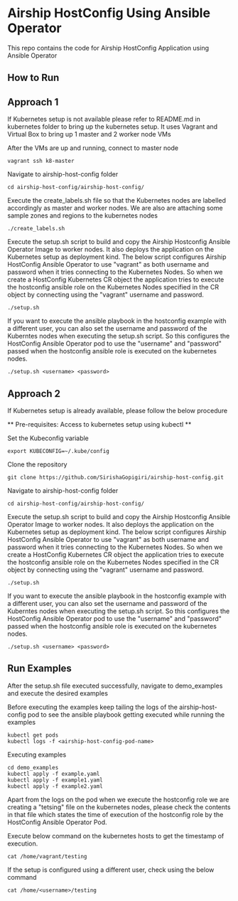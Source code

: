 # Airship HostConfig Using Ansible Operator
This repo contains the code for Airship HostConfig Application using Ansible Operator

## How to Run

## Approach 1
If Kubernetes setup is not available please refer to README.md in kubernetes folder to bring up the kubernetes setup. It uses Vagrant and Virtual Box to bring up 1 master and 2 worker node VMs

After the VMs are up and running, connect to master node

```
vagrant ssh k8-master
```

Navigate to airship-host-config folder

```
cd airship-host-config/airship-host-config/
```

Execute the create_labels.sh file so that the Kubernetes nodes are labelled accordingly as master and worker nodes. We are also are attaching some sample zones and regions to the kubernetes nodes

```
./create_labels.sh
```

Execute the setup.sh script to build and copy the Airship Hostconfig Ansible Operator Image to worker nodes. It also deploys the application on the Kubernetes setup as deployment kind. The below script configures Airship HostConfig Ansible Operator to use "vagrant" as both username and password when it tries connecting to the Kubernetes Nodes. So when we create a HostConfig Kubernetes CR object the application tries to execute the hostconfig ansible role on the Kubernetes Nodes specified in the CR object by connecting using the "vagrant" username and password.

```
./setup.sh
```

If you want to execute the ansible playbook in the hostconfig example with a different user, you can also set the username and password of the Kuberntes nodes when executing the setup.sh script. So this configures the HostConfig Ansible Operator pod to use the "username" and "password" passed when the hostconfig ansible role is executed on the kubernetes nodes.

```
./setup.sh <username> <password>
```

## Approach 2
If Kubernetes setup is already available, please follow the below procedure

 ** Pre-requisites: Access to kubernetes setup using kubectl **

Set the Kubeconfig variable
```
export KUBECONFIG=~/.kube/config
```

Clone the repository

```
git clone https://github.com/SirishaGopigiri/airship-host-config.git
```

Navigate to airship-host-config folder

```
cd airship-host-config/airship-host-config/
```

Execute the setup.sh script to build and copy the Airship Hostconfig Ansible Operator Image to worker nodes. It also deploys the application on the Kubernetes setup as deployment kind. The below script configures Airship HostConfig Ansible Operator to use "vagrant" as both username and password when it tries connecting to the Kubernetes Nodes. So when we create a HostConfig Kubernetes CR object the application tries to execute the hostconfig ansible role on the Kubernetes Nodes specified in the CR object by connecting using the "vagrant" username and password.

```
./setup.sh
```

If you want to execute the ansible playbook in the hostconfig example with a different user, you can also set the username and password of the Kuberntes nodes when executing the setup.sh script. So this configures the HostConfig Ansible Operator pod to use the "username" and "password" passed when the hostconfig ansible role is executed on the kubernetes nodes.

```
./setup.sh <username> <password>
```

## Run Examples 

After the setup.sh file executed successfully, navigate to demo_examples and execute the desired examples

Before executing the examples keep tailing the logs of the airship-host-config pod to see the ansible playbook getting executed while running the examples

```
kubectl get pods
kubectl logs -f <airship-host-config-pod-name>
```

Executing examples

```
cd demo_examples
kubectl apply -f example.yaml
kubectl apply -f example1.yaml
kubectl apply -f example2.yaml
``` 

Apart from the logs on the pod when we execute the hostconfig role we are creating a "tetsing" file on the kubernetes nodes, please check the contents in that file which states the time of execution of the hostconfig role by the HostConfig Ansible Operator Pod.

Execute below command on the kubernetes hosts to get the timestamp of execution.

```
cat /home/vagrant/testing
```

If the setup is configured using a different user, check using the below command

```
cat /home/<username>/testing
```

